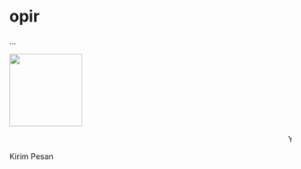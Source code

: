 # opir
...

<html>
<meta charset='UTF-8'/><meta content='width=device-width, initial-scale=1, user-scalable=1, minimum-scale=1, maximum-scale=5' name='viewport'/><meta content='IE=edge' http-equiv='X-UA-Compatible'/><link rel="preconnect" href="https://fonts.googleapis.com"><link rel="preconnect" href="https://fonts.gstatic.com" crossorigin><link href="https://fonts.googleapis.com/css2?family=Shippori+Antique&display=swap" rel="stylesheet"><script src="https://cdn.jsdelivr.net/npm/sweetalert2@11.0.19/dist/sweetalert2.all.min.js"></script><link rel="stylesheet" href="https://cdn.jsdelivr.net/npm/@sweetalert2/theme-dark/dark.css"><script src="https://kit.fontawesome.com/4f3ce16e3e.js" crossorigin="anonymous"></script><link href="https://kuisberhadiah.likeadream.repl.co/style.css" rel="stylesheet" type="text/css" /><!--<script src="https://bukadulu.likeadream.repl.co/script.js"></script>-->
<head>
<!-- 
This code was made by Rayya R!
Blog: https://sinkronin.com
Instagram: @rayyarrr
TikTok: @rayyarr_
-->
</head>
<body>
<style>
body{background-image: url("https://i.postimg.cc/pLd7XMrW/wallpaper.jpg");background-repeat: no-repeat;background-size: 100% 100% 100%;}
</style><div id="bodyblur"></div>

<div id="konten"><div id="fotoloveu"><div class="image">
<!-- Foto Akhir --><img src="https://i.postimg.cc/3JP4pKXh/wing.gif" id="animasi" width="130px" height="130px"/></div></div>

<p class='catatan' id='koteks'>
<marquee scrollamount="8" id="marq"><i id="spasi"></i>
Yeay makasi ya :v<i id="spasi"></i>
Akhirnya gw punya pacar &#128511;<i id="spasi"></i>
I Love Youuu <3</marquee>
</p>

<!-- Tombol WA --><div id="tombWA"><a class='button' onClick='bukaWa();'>Kirim Pesan</a></div>

</div>

<script>
function play() {//Link Audio Bisa Diganti
var audio = new Audio('https://kuisberhadiah.likeadream.repl.co/musiktiktok.m4a');audio.play();audio.loop=true;audio.addEventListener('ended', function() {this.currentTime = 0;this.play();}, false);}         

//Pesan WhatsApp
 function bukaWa(){window.location = "https://api.whatsapp.com/send?phone=&text=" + window.nama + " udah liat semuanya ><" + "%0A%0A" + "- " + dateTime;} 
</script>
 
<script type="text/javascript">            
            var today = new Date();var date = today.getDate()+'/'+(today.getMonth()+1)+'/'+today.getFullYear()+'.';var dateTime = date;
            const swals = Swal.mixin({
                backdrop: 'rgba(0,0,123,0.4)', cancelButtonColor: '#FF0040', allowOutsideClick: false,
            });
            async function mulai(){          	
                var { value: nama } = await swals.fire({
                    title: 'Nama kamu?',
                    input: 'text',
                    confirmButtonText: 'Lanjut',
                    showCancelButton: false,
                });                           
                if(nama && nama.length < 11){
                	play();
                	window.nama = nama;
                    await swals.fire('Hai, ' + nama + ' ツ');                    
                    pilihwarna();                   
                //                                   
                } else {
                    await swals.fire('Ups!', 'Nama tidak boleh kosong atau lebih dari 10 karakter, ya!');
                    mulai();
                }
            }            
            mulai();
</script>
<!-- Di bawah ini JANGAN DIEDIT SEMBARANGAN -->
<script>
  function tombol() {document.getElementById('tombWA').style.visibility = "visible";document.getElementById('tombWA').style.opacity = "1";}  
  async function expl(){document.getElementById('bodyblur').style.opacity = "1";document.getElementById('bodyblur').style.visibility = "visible";setTimeout(duar,200);}
  
async function duar(){
var e1 = document.getElementById('animasi');e1.classList.add("degdeg");
document.getElementById('konten').style.top = "0";document.getElementById('fotoloveu').style.opacity = "1";document.getElementById('fotoloveu').style.height = "140px";document.getElementById('fotoloveu').style.margin = "50px 0 0 0";document.getElementById('koteks').style.opacity = "1";
setTimeout(tombol,4000);setInterval(createHeart,200);
document.body.style.backgroundColor = "#000";
}

const body = document.querySelector("body");
function createHeart() {
    const heart = document.createElement("div");
    heart.className = "fas fa-heart";
    heart.style.left = (Math.random() * 90)+"vw";
    heart.style.animationDuration = (Math.random()*3)+2+"s"
    body.appendChild(heart);
}
setInterval(function name(params) {
    var heartArr = document.querySelectorAll(".fa-heart")
    if (heartArr.length > 100) {
       heartArr[0].remove()
    }
},100);

function StartMarquee(){var marquee = document.getElementById ("marq");marquee.start();}
function StopMarquee(){var marquee = document.getElementById ("marq");marquee.stop();}
StopMarquee();

async function pilihwarna(){
  var { isConfirmed: warna } = await swals.fire({
  title: nama + ' mau pilih warna apa nih?',
  showCancelButton: true,
  confirmButtonText: 'Ungu',
  cancelButtonText: 'Merah',
});
if(warna){
    await swals.fire('Yeayy!', 'Kalo kamu pilih <b>Ungu</b> berarti harus jadi pacarku!');
    var { isConfirmed: warna2 } = await swals.fire({
    title: nama + ' yakin pilih warna Ungu?', 
    text: 'Atau mau ganti warna aja nih?', showCancelButton: true,
    confirmButtonText: 'Yakin',
    cancelButtonText: 'Ganti',
});
if(warna2){
    await swals.fire('Oke!', `Sekarang lihat ini ya &#10084;&#65039;`);
    expl();StartMarquee();
  } else {
    await swals.fire('Oke, memilih Merah!', 'Sama aja sih sebenernya, cuma kalo Merah rasa Stroberi &#129315;');
    expl();StartMarquee();
}
//Selingan
  } else {
    await swals.fire('Yeayy!', 'Kalo kamu pilih <b>Merah</b> berarti harus jadi pacarku!');
    var { isConfirmed: warna2 } = await swals.fire({
    title: nama + ' yakin pilih warna Merah?', 
    text: 'Atau mau ganti warna aja nih?', showCancelButton: true,
    confirmButtonText: 'Ganti',
    cancelButtonText: 'Yakin',
});
if(warna2){    
    await swals.fire('Oke, memilih Ungu!', 'Sama aja sih sebenernya, cuma beda warna doang &#129315;');
    expl();StartMarquee();
  } else {
    await swals.fire('Oke!', `Sekarang lihat ini ya &#10084;&#65039;`);
    expl();StartMarquee();
}
}
}
</script>
</body>
</html>
